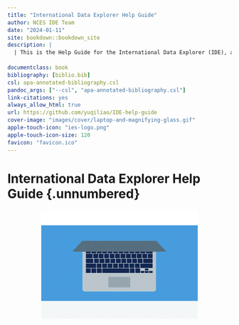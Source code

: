 ```yaml
--- 
title: "International Data Explorer Help Guide"
author: NCES IDE Team
date: "2024-01-11"
site: bookdown::bookdown_site
description: |
  | This is the Help Guide for the International Data Explorer (IDE), an  interactive online tool with data from a series of large-scale international assessments and studies. 

documentclass: book
bibliography: [biblio.bib]
csl: apa-annotated-bibliography.csl
pandoc_args: ["--csl", "apa-annotated-bibliography.csl"]
link-citations: yes
always_allow_html: true
url: https://github.com/yuqiliao/IDE-help-guide
cover-image: "images/cover/laptop-and-magnifying-glass.gif"
apple-touch-icon: "ies-logo.png"
apple-touch-icon-size: 120
favicon: "favicon.ico"
---
```


# International Data Explorer Help Guide  {.unnumbered}

<img src="images/cover/laptop-and-magnifying-glass.gif" width="70%" style="display: block; margin: auto;" />





